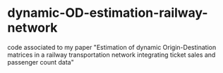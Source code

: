 # dynamic-OD-estimation-railway-network
code associated to my paper "Estimation of dynamic Origin-Destination matrices in a railway transportation network integrating ticket sales and passenger count data"
